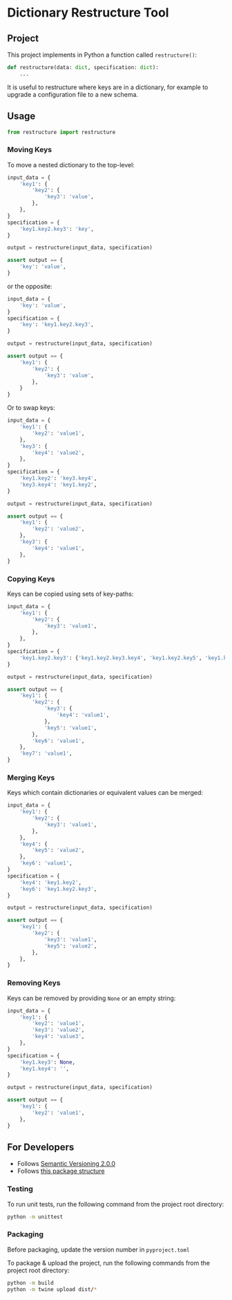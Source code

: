 # Dictionary Restructure Tool

## Project

This project implements in Python a function called `restructure()`:

```python
def restructure(data: dict, specification: dict):
	...
```

It is useful to restructure where keys are in a dictionary, for example to
upgrade a configuration file to a new schema.

## Usage

```python
from restructure import restructure
```

### Moving Keys

To move a nested dictionary to the top-level:

```python
input_data = {
	'key1': {
		'key2': {
			'key3': 'value',
		},
	},
}
specification = {
	'key1.key2.key3': 'key',
}

output = restructure(input_data, specification)

assert output == {
	'key': 'value',
}
```

or the opposite:

```python
input_data = {
	'key': 'value',
}
specification = {
	'key': 'key1.key2.key3',
}

output = restructure(input_data, specification)

assert output == {
	'key1': {
		'key2': {
			'key3': 'value',
		},
	}
}
```

Or to swap keys:

```python
input_data = {
	'key1': {
		'key2': 'value1',
	},
	'key3': {
		'key4': 'value2',
	},
}
specification = {
	'key1.key2': 'key3.key4',
	'key3.key4': 'key1.key2',
}

output = restructure(input_data, specification)

assert output == {
	'key1': {
		'key2': 'value2',
	},
	'key3': {
		'key4': 'value1',
	},
}
```

### Copying Keys

Keys can be copied using sets of key-paths:

```python
input_data = {
	'key1': {
		'key2': {
			'key3': 'value1',
		},
	},
}
specification = {
	'key1.key2.key3': {'key1.key2.key3.key4', 'key1.key2.key5', 'key1.key6', 'key7'},
}

output = restructure(input_data, specification)

assert output == {
	'key1': {
		'key2': {
			'key3': {
				'key4': 'value1',
			},
			'key5': 'value1',
		},
		'key6': 'value1',
	},
	'key7': 'value1',
}
```

### Merging Keys

Keys which contain dictionaries or equivalent values can be merged:

```python
input_data = {
	'key1': {
		'key2': {
			'key3': 'value1',
		},
	},
	'key4': {
		'key5': 'value2',
	},
	'key6': 'value1',
}
specification = {
	'key4': 'key1.key2',
	'key6': 'key1.key2.key3',
}

output = restructure(input_data, specification)

assert output == {
	'key1': {
		'key2': {
			'key3': 'value1',
			'key5': 'value2',
		},
	},
}
```

### Removing Keys

Keys can be removed by providing `None` or an empty string:

```python
input_data = {
	'key1': {
		'key2': 'value1',
		'key3': 'value2',
		'key4': 'value3',
	},
}
specification = {
	'key1.key3': None,
	'key1.key4': '',
}

output = restructure(input_data, specification)

assert output == {
	'key1': {
		'key2': 'value1',
	},
}
```

## For Developers

- Follows [Semantic Versioning 2.0.0](https://semver.org/)
- Follows [this package structure](https://packaging.python.org/en/latest/tutorials/packaging-projects/)

### Testing

To run unit tests, run the following command from the project root directory:

```bash
python -m unittest
```

### Packaging

Before packaging, update the version number in `pyproject.toml`

To package & upload the project, run the following commands from the project root directory:

```bash
python -m build
python -m twine upload dist/*
```
